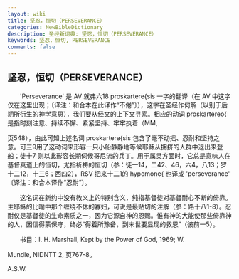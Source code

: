 ```yaml
---
layout: wiki
title: 坚忍，恒切（PERSEVERANCE）
categories: NewBibleDictionary
description: 圣经新词典: 坚忍，恒切（PERSEVERANCE）
keywords: 坚忍，恒切, PERSEVERANCE
comments: false
---
```


## 坚忍，恒切（PERSEVERANCE）

　　'Perseverance' 是 AV 就弗六18 proskartere{sis 一字的翻译（在 AV 中这字仅在这里出现；〔译注：和合本在此译作“不倦”〕），这字在圣经作何解（以别于后期所衍生的神学意思），我们要从经文的上下文寻索。相应的动词 proskartereo{ 是指时刻注意、持续不懈、紧紧坚持、牢牢执着（MM,

页548），由此可知上述名词 proskartere{sis 包含了毫不动摇、忍耐和坚持之意。可三9用了这动词来形容一只小船静静地等候耶稣从拥挤的人群中退出来登船；徒十7 则以此形容长期伺候哥尼流的兵丁。用于属灵方面时，它总是意味人在基督真道上的恒切，尤指祈祷的恒切（参：徒一14，二42、46，六4，八13；罗十二12，十三6；西四2），RSV 把来十二1的 hypomone{ 也译成 'perseverance' 〔译注：和合本译作“忍耐”〕。

　　这名词在新约中没有教义上的特别含义，纯指基督徒对基督耐心不断的倚靠。主耶稣的比喻中那个缠绕不休的寡妇，可说是最贴切的注解（参：路十八1-8）。忍耐仅是基督徒的生命素质之一，因为它源自神的恩赐。惟有神的大能使那些倚靠神的人，因信得蒙保守，终必“得着所豫备，到末世要显现的救恩”（彼前一5）。

　　书目：I. H. Marshall, Kept by the Power of God, 1969; W.

Mundle, NIDNTT 2, 页767-8。

A.S.W.








